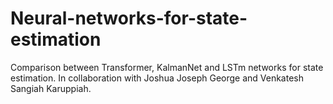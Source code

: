 # Neural-networks-for-state-estimation
Comparison between Transformer, KalmanNet and LSTm networks for state estimation. In collaboration with Joshua Joseph George and Venkatesh Sangiah Karuppiah.
